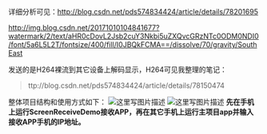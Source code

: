 详细分析可见：http://blog.csdn.net/pds574834424/article/details/78201695

http://img.blog.csdn.net/20171010104841677?watermark/2/text/aHR0cDovL2Jsb2cuY3Nkbi5uZXQvcGRzNTc0ODM0NDI0/font/5a6L5L2T/fontsize/400/fill/I0JBQkFCMA==/dissolve/70/gravity/SouthEast

发送的是H264裸流到其它设备上解码显示，H264可见我整理的笔记：

> ttp://blog.csdn.net/pds574834424/article/details/78150474

整体项目结构和使用方式如下：
![这里写图片描述](http://img.blog.csdn.net/20171010113822130?watermark/2/text/aHR0cDovL2Jsb2cuY3Nkbi5uZXQvcGRzNTc0ODM0NDI0/font/5a6L5L2T/fontsize/400/fill/I0JBQkFCMA==/dissolve/70/gravity/SouthEast)
![这里写图片描述](http://img.blog.csdn.net/20171011112226041?watermark/2/text/aHR0cDovL2Jsb2cuY3Nkbi5uZXQvcGRzNTc0ODM0NDI0/font/5a6L5L2T/fontsize/400/fill/I0JBQkFCMA==/dissolve/70/gravity/SouthEast)
**先在手机上运行ScreenReceiveDemo接收APP，再在其它手机上运行主项目app并输入接收APP手机的IP地址。**


